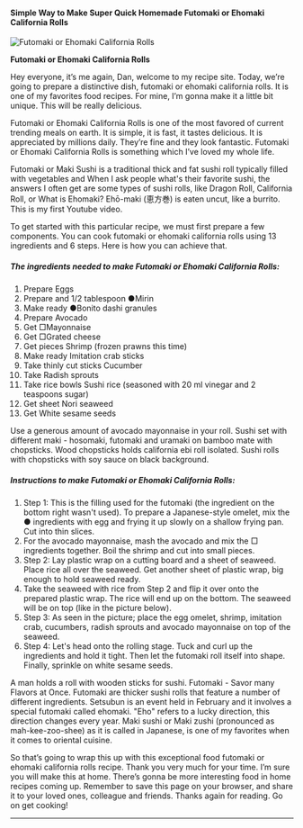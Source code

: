             

#### Simple Way to Make Super Quick Homemade Futomaki or Ehomaki California Rolls

![Futomaki or Ehomaki California Rolls](https://img-global.cpcdn.com/recipes/4783308694093824/751x532cq70/futomaki-or-ehomaki-california-rolls-recipe-main-photo.jpg)

**Futomaki or Ehomaki California Rolls**

Hey everyone, it’s me again, Dan, welcome to my recipe site. Today, we’re going to prepare a distinctive dish, futomaki or ehomaki california rolls. It is one of my favorites food recipes. For mine, I’m gonna make it a little bit unique. This will be really delicious.

Futomaki or Ehomaki California Rolls is one of the most favored of current trending meals on earth. It is simple, it is fast, it tastes delicious. It is appreciated by millions daily. They’re fine and they look fantastic. Futomaki or Ehomaki California Rolls is something which I’ve loved my whole life.

Futomaki or Maki Sushi is a traditional thick and fat sushi roll typically filled with vegetables and When I ask people what's their favorite sushi, the answers I often get are some types of sushi rolls, like Dragon Roll, California Roll, or What is Ehomaki? Ehō-maki (恵方巻) is eaten uncut, like a burrito. This is my first Youtube video.

To get started with this particular recipe, we must first prepare a few components. You can cook futomaki or ehomaki california rolls using 13 ingredients and 6 steps. Here is how you can achieve that.

##### The ingredients needed to make Futomaki or Ehomaki California Rolls:

1.  Prepare Eggs
2.  Prepare and 1/2 tablespoon ●Mirin
3.  Make ready ●Bonito dashi granules
4.  Prepare Avocado
5.  Get □Mayonnaise
6.  Get □Grated cheese
7.  Get pieces Shrimp (frozen prawns this time)
8.  Make ready Imitation crab sticks
9.  Take thinly cut sticks Cucumber
10.  Take Radish sprouts
11.  Take rice bowls Sushi rice (seasoned with 20 ml vinegar and 2 teaspoons sugar)
12.  Get sheet Nori seaweed
13.  Get White sesame seeds

Use a generous amount of avocado mayonnaise in your roll. Sushi set with different maki - hosomaki, futomaki and uramaki on bamboo mate with chopsticks. Wood chopsticks holds california ebi roll isolated. Sushi rolls with chopsticks with soy sauce on black background.

##### Instructions to make Futomaki or Ehomaki California Rolls:

1.  Step 1: This is the filling used for the futomaki (the ingredient on the bottom right wasn't used). To prepare a Japanese-style omelet, mix the ● ingredients with egg and frying it up slowly on a shallow frying pan. Cut into thin slices.
2.  For the avocado mayonnaise, mash the avocado and mix the □ ingredients together. Boil the shrimp and cut into small pieces.
3.  Step 2: Lay plastic wrap on a cutting board and a sheet of seaweed. Place rice all over the seaweed. Get another sheet of plastic wrap, big enough to hold seaweed ready.
4.  Take the seaweed with rice from Step 2 and flip it over onto the prepared plastic wrap. The rice will end up on the bottom. The seaweed will be on top (like in the picture below).
5.  Step 3: As seen in the picture; place the egg omelet, shrimp, imitation crab, cucumbers, radish sprouts and avocado mayonnaise on top of the seaweed.
6.  Step 4: Let's head onto the rolling stage. Tuck and curl up the ingredients and hold it tight. Then let the futomaki roll itself into shape. Finally, sprinkle on white sesame seeds.

A man holds a roll with wooden sticks for sushi. Futomaki - Savor many Flavors at Once. Futomaki are thicker sushi rolls that feature a number of different ingredients. Setsubun is an event held in February and it involves a special futomaki called ehomaki. "Eho" refers to a lucky direction, this direction changes every year. Maki sushi or Maki zushi (pronounced as mah-kee-zoo-shee) as it is called in Japanese, is one of my favorites when it comes to oriental cuisine.

So that’s going to wrap this up with this exceptional food futomaki or ehomaki california rolls recipe. Thank you very much for your time. I’m sure you will make this at home. There’s gonna be more interesting food in home recipes coming up. Remember to save this page on your browser, and share it to your loved ones, colleague and friends. Thanks again for reading. Go on get cooking!

* * *